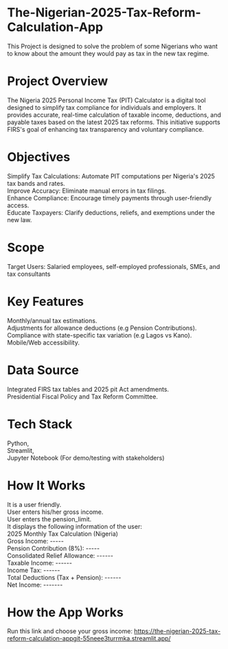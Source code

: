 # The-Nigerian-2025-Tax-Reform-Calculation-App
This Project is designed to solve the problem of some Nigerians who want to know about the amount they would pay as tax in the new tax regime.
# Project Overview
The Nigeria 2025 Personal Income Tax (PIT) Calculator is a digital tool designed to simplify tax compliance for individuals and employers. It provides accurate, real-time calculation of taxable income, deductions, and payable taxes based on the latest 2025 tax reforms. This initiative supports FIRS's goal of enhancing tax transparency and voluntary compliance.
# Objectives
Simplify Tax Calculations: Automate PIT computations per Nigeria's 2025 tax bands and rates.  
Improve Accuracy: Eliminate manual errors in tax filings.  
Enhance Compliance: Encourage timely payments through user-friendly access.  
Educate Taxpayers: Clarify deductions, reliefs, and exemptions under the new law.
# Scope
Target Users: Salaried employees, self-employed professionals, SMEs, and tax consultants
# Key Features
Monthly/annual tax estimations.  
Adjustments for allowance deductions (e.g Pension Contributions).  
Compliance with state-specific tax variation (e.g Lagos vs Kano).  
Mobile/Web accessibility.
# Data Source 
Integrated FIRS tax tables and 2025 pit Act amendments.  
Presidential Fiscal Policy and Tax Reform Committee.
# Tech Stack
Python,  
Streamlit,  
Jupyter Notebook (For demo/testing with stakeholders)
# How It Works
It is a user friendly.  
User enters his/her gross income.  
User enters the pension_limit.  
It displays the following information of the user:  
2025 Monthly Tax Calculation (Nigeria)  
Gross Income: -----  
Pension Contribution (8%): -----  
Consolidated Relief Allowance: ------  
Taxable Income:  ------  
Income Tax: ------  
Total Deductions (Tax + Pension): ------  
Net Income: -------
# How the App Works
Run this link and choose your gross income: https://the-nigerian-2025-tax-reform-calculation-appgit-55neee3turrmka.streamlit.app/

